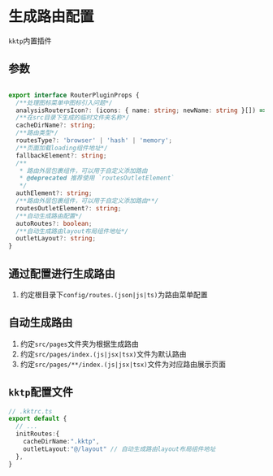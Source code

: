 生成路由配置
====

`kktp`内置插件

## 参数

```ts

export interface RouterPluginProps {
  /**处理图标菜单中图标引入问题*/
  analysisRoutersIcon?: (icons: { name: string; newName: string }[]) => string;
  /**在src目录下生成的临时文件夹名称*/
  cacheDirName?: string;
  /**路由类型*/
  routesType?: 'browser' | 'hash' | 'memory';
  /**页面加载loading组件地址*/
  fallbackElement?: string;
  /**
   * 路由外层包裹组件，可以用于自定义添加路由
   * @deprecated 推荐使用 `routesOutletElement`
   */
  authElement?: string;
  /**路由外层包裹组件，可以用于自定义添加路由**/
  routesOutletElement?: string;
  /**自动生成路由配置*/
  autoRoutes?: boolean;
  /**自动生成路由layout布局组件地址*/
  outletLayout?: string;
}
```

## 通过配置进行生成路由

1. 约定根目录下`config/routes.(json|js|ts)`为路由菜单配置

## 自动生成路由

1. 约定`src/pages`文件夹为根据生成路由
2. 约定`src/pages/index.(js|jsx|tsx)`文件为默认路由
3. 约定`src/pages/**/index.(js|jsx|tsx)`文件为对应路由展示页面

## `kktp`配置文件

```ts
// .kktrc.ts
export default {
  // ...
  initRoutes:{
    cacheDirName:".kktp",
    outletLayout:"@/layout" // 自动生成路由layout布局组件地址
  },
}
```
